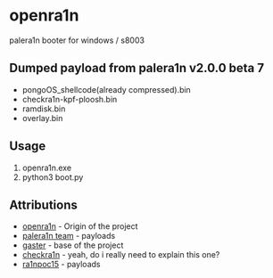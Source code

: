 # openra1n
palera1n booter for windows / s8003

## Dumped payload from palera1n v2.0.0 beta 7 
- pongoOS_shellcode(already compressed).bin 
- checkra1n-kpf-ploosh.bin
- ramdisk.bin
- overlay.bin

## Usage
1. openra1n.exe
2. python3 boot.py

## Attributions
- [openra1n](https://github.com/mineek/openra1n) - Origin of the project
- [palera1n team](https://github.com/palera1n) - payloads
- [gaster](https://github.com/0x7ff/gaster) - base of the project
- [checkra1n](https://checkra.in/) - yeah, do i really need to explain this one?
- [ra1npoc15](https://github.com/kok3shidoll/ra1npoc) - payloads
